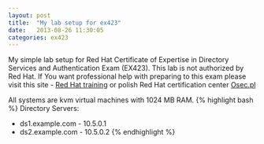 ```yaml
---
layout: post
title:  "My lab setup for ex423"
date:   2013-08-26 11:30:05
categories: ex423
---
```


My simple lab setup for Red Hat Certificate of Expertise in Directory Services and Authentication Exam (EX423). This lab is not authorized by Red Hat. If You want professional help with preparing to this exam please visit this site - [Red Hat training][rhtrain] or polish Red Hat certification center [Osec.pl][osec]


All systems are kvm virtual machines with 1024 MB RAM.
{% highlight bash %}
Directory Servers:
  * ds1.example.com - 10.5.0.1
  * ds2.example.com - 10.5.0.2
{% endhighlight %}

[rhtrain]: http://www.redhat.com/training/ways/
[osec]: http://osec.pl/szkolenia/redhat/rhcds/ex423
